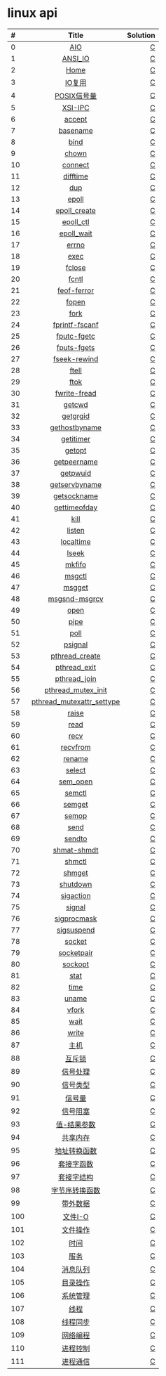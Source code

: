 # linux api
 
| #    |                  Title                   |                                 Solution |
| :--- | :--------------------------------------: | ---------------------------------------: |
|0|[AIO](https://github.com/kuanghl/khl_project/tree/master/notes/linux-note/linux-api/docs/AIO.md)|[C](https://github.com/kuanghl/khl_project/tree/master/notes/linux-note/linux-api/docs/AIO.md)|
|1|[ANSI_IO](https://github.com/kuanghl/khl_project/tree/master/notes/linux-note/linux-api/docs/ANSI_IO.md)|[C](https://github.com/kuanghl/khl_project/tree/master/notes/linux-note/linux-api/docs/ANSI_IO.md)|
|2|[Home](https://github.com/kuanghl/khl_project/tree/master/notes/linux-note/linux-api/docs/Home.md)|[C](https://github.com/kuanghl/khl_project/tree/master/notes/linux-note/linux-api/docs/Home.md)|
|3|[IO复用](https://github.com/kuanghl/khl_project/tree/master/notes/linux-note/linux-api/docs/IO复用.md)|[C](https://github.com/kuanghl/khl_project/tree/master/notes/linux-note/linux-api/docs/IO复用.md)|
|4|[POSIX信号量](https://github.com/kuanghl/khl_project/tree/master/notes/linux-note/linux-api/docs/POSIX信号量.md)|[C](https://github.com/kuanghl/khl_project/tree/master/notes/linux-note/linux-api/docs/POSIX信号量.md)|
|5|[XSI-IPC](https://github.com/kuanghl/khl_project/tree/master/notes/linux-note/linux-api/docs/XSI-IPC.md)|[C](https://github.com/kuanghl/khl_project/tree/master/notes/linux-note/linux-api/docs/XSI-IPC.md)|
|6|[accept](https://github.com/kuanghl/khl_project/tree/master/notes/linux-note/linux-api/docs/accept.md)|[C](https://github.com/kuanghl/khl_project/tree/master/notes/linux-note/linux-api/docs/accept.md)|
|7|[basename](https://github.com/kuanghl/khl_project/tree/master/notes/linux-note/linux-api/docs/basename.md)|[C](https://github.com/kuanghl/khl_project/tree/master/notes/linux-note/linux-api/docs/basename.md)|
|8|[bind](https://github.com/kuanghl/khl_project/tree/master/notes/linux-note/linux-api/docs/bind.md)|[C](https://github.com/kuanghl/khl_project/tree/master/notes/linux-note/linux-api/docs/bind.md)|
|9|[chown](https://github.com/kuanghl/khl_project/tree/master/notes/linux-note/linux-api/docs/chown.md)|[C](https://github.com/kuanghl/khl_project/tree/master/notes/linux-note/linux-api/docs/chown.md)|
|10|[connect](https://github.com/kuanghl/khl_project/tree/master/notes/linux-note/linux-api/docs/connect.md)|[C](https://github.com/kuanghl/khl_project/tree/master/notes/linux-note/linux-api/docs/connect.md)|
|11|[difftime](https://github.com/kuanghl/khl_project/tree/master/notes/linux-note/linux-api/docs/difftime.md)|[C](https://github.com/kuanghl/khl_project/tree/master/notes/linux-note/linux-api/docs/difftime.md)|
|12|[dup](https://github.com/kuanghl/khl_project/tree/master/notes/linux-note/linux-api/docs/dup.md)|[C](https://github.com/kuanghl/khl_project/tree/master/notes/linux-note/linux-api/docs/dup.md)|
|13|[epoll](https://github.com/kuanghl/khl_project/tree/master/notes/linux-note/linux-api/docs/epoll.md)|[C](https://github.com/kuanghl/khl_project/tree/master/notes/linux-note/linux-api/docs/epoll.md)|
|14|[epoll_create](https://github.com/kuanghl/khl_project/tree/master/notes/linux-note/linux-api/docs/epoll_create.md)|[C](https://github.com/kuanghl/khl_project/tree/master/notes/linux-note/linux-api/docs/epoll_create.md)|
|15|[epoll_ctl](https://github.com/kuanghl/khl_project/tree/master/notes/linux-note/linux-api/docs/epoll_ctl.md)|[C](https://github.com/kuanghl/khl_project/tree/master/notes/linux-note/linux-api/docs/epoll_ctl.md)|
|16|[epoll_wait](https://github.com/kuanghl/khl_project/tree/master/notes/linux-note/linux-api/docs/epoll_wait.md)|[C](https://github.com/kuanghl/khl_project/tree/master/notes/linux-note/linux-api/docs/epoll_wait.md)|
|17|[errno](https://github.com/kuanghl/khl_project/tree/master/notes/linux-note/linux-api/docs/errno.md)|[C](https://github.com/kuanghl/khl_project/tree/master/notes/linux-note/linux-api/docs/errno.md)|
|18|[exec](https://github.com/kuanghl/khl_project/tree/master/notes/linux-note/linux-api/docs/exec.md)|[C](https://github.com/kuanghl/khl_project/tree/master/notes/linux-note/linux-api/docs/exec.md)|
|19|[fclose](https://github.com/kuanghl/khl_project/tree/master/notes/linux-note/linux-api/docs/fclose.md)|[C](https://github.com/kuanghl/khl_project/tree/master/notes/linux-note/linux-api/docs/fclose.md)|
|20|[fcntl](https://github.com/kuanghl/khl_project/tree/master/notes/linux-note/linux-api/docs/fcntl.md)|[C](https://github.com/kuanghl/khl_project/tree/master/notes/linux-note/linux-api/docs/fcntl.md)|
|21|[feof-ferror](https://github.com/kuanghl/khl_project/tree/master/notes/linux-note/linux-api/docs/feof-ferror.md)|[C](https://github.com/kuanghl/khl_project/tree/master/notes/linux-note/linux-api/docs/feof-ferror.md)|
|22|[fopen](https://github.com/kuanghl/khl_project/tree/master/notes/linux-note/linux-api/docs/fopen.md)|[C](https://github.com/kuanghl/khl_project/tree/master/notes/linux-note/linux-api/docs/fopen.md)|
|23|[fork](https://github.com/kuanghl/khl_project/tree/master/notes/linux-note/linux-api/docs/fork.md)|[C](https://github.com/kuanghl/khl_project/tree/master/notes/linux-note/linux-api/docs/fork.md)|
|24|[fprintf-fscanf](https://github.com/kuanghl/khl_project/tree/master/notes/linux-note/linux-api/docs/fprintf-fscanf.md)|[C](https://github.com/kuanghl/khl_project/tree/master/notes/linux-note/linux-api/docs/fprintf-fscanf.md)|
|25|[fputc-fgetc](https://github.com/kuanghl/khl_project/tree/master/notes/linux-note/linux-api/docs/fputc-fgetc.md)|[C](https://github.com/kuanghl/khl_project/tree/master/notes/linux-note/linux-api/docs/fputc-fgetc.md)|
|26|[fputs-fgets](https://github.com/kuanghl/khl_project/tree/master/notes/linux-note/linux-api/docs/fputs-fgets.md)|[C](https://github.com/kuanghl/khl_project/tree/master/notes/linux-note/linux-api/docs/fputs-fgets.md)|
|27|[fseek-rewind](https://github.com/kuanghl/khl_project/tree/master/notes/linux-note/linux-api/docs/fseek-rewind.md)|[C](https://github.com/kuanghl/khl_project/tree/master/notes/linux-note/linux-api/docs/fseek-rewind.md)|
|28|[ftell](https://github.com/kuanghl/khl_project/tree/master/notes/linux-note/linux-api/docs/ftell.md)|[C](https://github.com/kuanghl/khl_project/tree/master/notes/linux-note/linux-api/docs/ftell.md)|
|29|[ftok](https://github.com/kuanghl/khl_project/tree/master/notes/linux-note/linux-api/docs/ftok.md)|[C](https://github.com/kuanghl/khl_project/tree/master/notes/linux-note/linux-api/docs/ftok.md)|
|30|[fwrite-fread](https://github.com/kuanghl/khl_project/tree/master/notes/linux-note/linux-api/docs/fwrite-fread.md)|[C](https://github.com/kuanghl/khl_project/tree/master/notes/linux-note/linux-api/docs/fwrite-fread.md)|
|31|[getcwd](https://github.com/kuanghl/khl_project/tree/master/notes/linux-note/linux-api/docs/getcwd.md)|[C](https://github.com/kuanghl/khl_project/tree/master/notes/linux-note/linux-api/docs/getcwd.md)|
|32|[getgrgid](https://github.com/kuanghl/khl_project/tree/master/notes/linux-note/linux-api/docs/getgrgid.md)|[C](https://github.com/kuanghl/khl_project/tree/master/notes/linux-note/linux-api/docs/getgrgid.md)|
|33|[gethostbyname](https://github.com/kuanghl/khl_project/tree/master/notes/linux-note/linux-api/docs/gethostbyname.md)|[C](https://github.com/kuanghl/khl_project/tree/master/notes/linux-note/linux-api/docs/gethostbyname.md)|
|34|[getitimer](https://github.com/kuanghl/khl_project/tree/master/notes/linux-note/linux-api/docs/getitimer.md)|[C](https://github.com/kuanghl/khl_project/tree/master/notes/linux-note/linux-api/docs/getitimer.md)|
|35|[getopt](https://github.com/kuanghl/khl_project/tree/master/notes/linux-note/linux-api/docs/getopt.md)|[C](https://github.com/kuanghl/khl_project/tree/master/notes/linux-note/linux-api/docs/getopt.md)|
|36|[getpeername](https://github.com/kuanghl/khl_project/tree/master/notes/linux-note/linux-api/docs/getpeername.md)|[C](https://github.com/kuanghl/khl_project/tree/master/notes/linux-note/linux-api/docs/getpeername.md)|
|37|[getpwuid](https://github.com/kuanghl/khl_project/tree/master/notes/linux-note/linux-api/docs/getpwuid.md)|[C](https://github.com/kuanghl/khl_project/tree/master/notes/linux-note/linux-api/docs/getpwuid.md)|
|38|[getservbyname](https://github.com/kuanghl/khl_project/tree/master/notes/linux-note/linux-api/docs/getservbyname.md)|[C](https://github.com/kuanghl/khl_project/tree/master/notes/linux-note/linux-api/docs/getservbyname.md)|
|39|[getsockname](https://github.com/kuanghl/khl_project/tree/master/notes/linux-note/linux-api/docs/getsockname.md)|[C](https://github.com/kuanghl/khl_project/tree/master/notes/linux-note/linux-api/docs/getsockname.md)|
|40|[gettimeofday](https://github.com/kuanghl/khl_project/tree/master/notes/linux-note/linux-api/docs/gettimeofday.md)|[C](https://github.com/kuanghl/khl_project/tree/master/notes/linux-note/linux-api/docs/gettimeofday.md)|
|41|[kill](https://github.com/kuanghl/khl_project/tree/master/notes/linux-note/linux-api/docs/kill.md)|[C](https://github.com/kuanghl/khl_project/tree/master/notes/linux-note/linux-api/docs/kill.md)|
|42|[listen](https://github.com/kuanghl/khl_project/tree/master/notes/linux-note/linux-api/docs/listen.md)|[C](https://github.com/kuanghl/khl_project/tree/master/notes/linux-note/linux-api/docs/listen.md)|
|43|[localtime](https://github.com/kuanghl/khl_project/tree/master/notes/linux-note/linux-api/docs/localtime.md)|[C](https://github.com/kuanghl/khl_project/tree/master/notes/linux-note/linux-api/docs/localtime.md)|
|44|[lseek](https://github.com/kuanghl/khl_project/tree/master/notes/linux-note/linux-api/docs/lseek.md)|[C](https://github.com/kuanghl/khl_project/tree/master/notes/linux-note/linux-api/docs/lseek.md)|
|45|[mkfifo](https://github.com/kuanghl/khl_project/tree/master/notes/linux-note/linux-api/docs/mkfifo.md)|[C](https://github.com/kuanghl/khl_project/tree/master/notes/linux-note/linux-api/docs/mkfifo.md)|
|46|[msgctl](https://github.com/kuanghl/khl_project/tree/master/notes/linux-note/linux-api/docs/msgctl.md)|[C](https://github.com/kuanghl/khl_project/tree/master/notes/linux-note/linux-api/docs/msgctl.md)|
|47|[msgget](https://github.com/kuanghl/khl_project/tree/master/notes/linux-note/linux-api/docs/msgget.md)|[C](https://github.com/kuanghl/khl_project/tree/master/notes/linux-note/linux-api/docs/msgget.md)|
|48|[msgsnd-msgrcv](https://github.com/kuanghl/khl_project/tree/master/notes/linux-note/linux-api/docs/msgsnd-msgrcv.md)|[C](https://github.com/kuanghl/khl_project/tree/master/notes/linux-note/linux-api/docs/msgsnd-msgrcv.md)|
|49|[open](https://github.com/kuanghl/khl_project/tree/master/notes/linux-note/linux-api/docs/open.md)|[C](https://github.com/kuanghl/khl_project/tree/master/notes/linux-note/linux-api/docs/open.md)|
|50|[pipe](https://github.com/kuanghl/khl_project/tree/master/notes/linux-note/linux-api/docs/pipe.md)|[C](https://github.com/kuanghl/khl_project/tree/master/notes/linux-note/linux-api/docs/pipe.md)|
|51|[poll](https://github.com/kuanghl/khl_project/tree/master/notes/linux-note/linux-api/docs/poll.md)|[C](https://github.com/kuanghl/khl_project/tree/master/notes/linux-note/linux-api/docs/poll.md)|
|52|[psignal](https://github.com/kuanghl/khl_project/tree/master/notes/linux-note/linux-api/docs/psignal.md)|[C](https://github.com/kuanghl/khl_project/tree/master/notes/linux-note/linux-api/docs/psignal.md)|
|53|[pthread_create](https://github.com/kuanghl/khl_project/tree/master/notes/linux-note/linux-api/docs/pthread_create.md)|[C](https://github.com/kuanghl/khl_project/tree/master/notes/linux-note/linux-api/docs/pthread_create.md)|
|54|[pthread_exit](https://github.com/kuanghl/khl_project/tree/master/notes/linux-note/linux-api/docs/pthread_exit.md)|[C](https://github.com/kuanghl/khl_project/tree/master/notes/linux-note/linux-api/docs/pthread_exit.md)|
|55|[pthread_join](https://github.com/kuanghl/khl_project/tree/master/notes/linux-note/linux-api/docs/pthread_join.md)|[C](https://github.com/kuanghl/khl_project/tree/master/notes/linux-note/linux-api/docs/pthread_join.md)|
|56|[pthread_mutex_init](https://github.com/kuanghl/khl_project/tree/master/notes/linux-note/linux-api/docs/pthread_mutex_init.md)|[C](https://github.com/kuanghl/khl_project/tree/master/notes/linux-note/linux-api/docs/pthread_mutex_init.md)|
|57|[pthread_mutexattr_settype](https://github.com/kuanghl/khl_project/tree/master/notes/linux-note/linux-api/docs/pthread_mutexattr_settype.md)|[C](https://github.com/kuanghl/khl_project/tree/master/notes/linux-note/linux-api/docs/pthread_mutexattr_settype.md)|
|58|[raise](https://github.com/kuanghl/khl_project/tree/master/notes/linux-note/linux-api/docs/raise.md)|[C](https://github.com/kuanghl/khl_project/tree/master/notes/linux-note/linux-api/docs/raise.md)|
|59|[read](https://github.com/kuanghl/khl_project/tree/master/notes/linux-note/linux-api/docs/read.md)|[C](https://github.com/kuanghl/khl_project/tree/master/notes/linux-note/linux-api/docs/read.md)|
|60|[recv](https://github.com/kuanghl/khl_project/tree/master/notes/linux-note/linux-api/docs/recv.md)|[C](https://github.com/kuanghl/khl_project/tree/master/notes/linux-note/linux-api/docs/recv.md)|
|61|[recvfrom](https://github.com/kuanghl/khl_project/tree/master/notes/linux-note/linux-api/docs/recvfrom.md)|[C](https://github.com/kuanghl/khl_project/tree/master/notes/linux-note/linux-api/docs/recvfrom.md)|
|62|[rename](https://github.com/kuanghl/khl_project/tree/master/notes/linux-note/linux-api/docs/rename.md)|[C](https://github.com/kuanghl/khl_project/tree/master/notes/linux-note/linux-api/docs/rename.md)|
|63|[select](https://github.com/kuanghl/khl_project/tree/master/notes/linux-note/linux-api/docs/select.md)|[C](https://github.com/kuanghl/khl_project/tree/master/notes/linux-note/linux-api/docs/select.md)|
|64|[sem_open](https://github.com/kuanghl/khl_project/tree/master/notes/linux-note/linux-api/docs/sem_open.md)|[C](https://github.com/kuanghl/khl_project/tree/master/notes/linux-note/linux-api/docs/sem_open.md)|
|65|[semctl](https://github.com/kuanghl/khl_project/tree/master/notes/linux-note/linux-api/docs/semctl.md)|[C](https://github.com/kuanghl/khl_project/tree/master/notes/linux-note/linux-api/docs/semctl.md)|
|66|[semget](https://github.com/kuanghl/khl_project/tree/master/notes/linux-note/linux-api/docs/semget.md)|[C](https://github.com/kuanghl/khl_project/tree/master/notes/linux-note/linux-api/docs/semget.md)|
|67|[semop](https://github.com/kuanghl/khl_project/tree/master/notes/linux-note/linux-api/docs/semop.md)|[C](https://github.com/kuanghl/khl_project/tree/master/notes/linux-note/linux-api/docs/semop.md)|
|68|[send](https://github.com/kuanghl/khl_project/tree/master/notes/linux-note/linux-api/docs/send.md)|[C](https://github.com/kuanghl/khl_project/tree/master/notes/linux-note/linux-api/docs/send.md)|
|69|[sendto](https://github.com/kuanghl/khl_project/tree/master/notes/linux-note/linux-api/docs/sendto.md)|[C](https://github.com/kuanghl/khl_project/tree/master/notes/linux-note/linux-api/docs/sendto.md)|
|70|[shmat-shmdt](https://github.com/kuanghl/khl_project/tree/master/notes/linux-note/linux-api/docs/shmat-shmdt.md)|[C](https://github.com/kuanghl/khl_project/tree/master/notes/linux-note/linux-api/docs/shmat-shmdt.md)|
|71|[shmctl](https://github.com/kuanghl/khl_project/tree/master/notes/linux-note/linux-api/docs/shmctl.md)|[C](https://github.com/kuanghl/khl_project/tree/master/notes/linux-note/linux-api/docs/shmctl.md)|
|72|[shmget](https://github.com/kuanghl/khl_project/tree/master/notes/linux-note/linux-api/docs/shmget.md)|[C](https://github.com/kuanghl/khl_project/tree/master/notes/linux-note/linux-api/docs/shmget.md)|
|73|[shutdown](https://github.com/kuanghl/khl_project/tree/master/notes/linux-note/linux-api/docs/shutdown.md)|[C](https://github.com/kuanghl/khl_project/tree/master/notes/linux-note/linux-api/docs/shutdown.md)|
|74|[sigaction](https://github.com/kuanghl/khl_project/tree/master/notes/linux-note/linux-api/docs/sigaction.md)|[C](https://github.com/kuanghl/khl_project/tree/master/notes/linux-note/linux-api/docs/sigaction.md)|
|75|[signal](https://github.com/kuanghl/khl_project/tree/master/notes/linux-note/linux-api/docs/signal.md)|[C](https://github.com/kuanghl/khl_project/tree/master/notes/linux-note/linux-api/docs/signal.md)|
|76|[sigprocmask](https://github.com/kuanghl/khl_project/tree/master/notes/linux-note/linux-api/docs/sigprocmask.md)|[C](https://github.com/kuanghl/khl_project/tree/master/notes/linux-note/linux-api/docs/sigprocmask.md)|
|77|[sigsuspend](https://github.com/kuanghl/khl_project/tree/master/notes/linux-note/linux-api/docs/sigsuspend.md)|[C](https://github.com/kuanghl/khl_project/tree/master/notes/linux-note/linux-api/docs/sigsuspend.md)|
|78|[socket](https://github.com/kuanghl/khl_project/tree/master/notes/linux-note/linux-api/docs/socket.md)|[C](https://github.com/kuanghl/khl_project/tree/master/notes/linux-note/linux-api/docs/socket.md)|
|79|[socketpair](https://github.com/kuanghl/khl_project/tree/master/notes/linux-note/linux-api/docs/socketpair.md)|[C](https://github.com/kuanghl/khl_project/tree/master/notes/linux-note/linux-api/docs/socketpair.md)|
|80|[sockopt](https://github.com/kuanghl/khl_project/tree/master/notes/linux-note/linux-api/docs/sockopt.md)|[C](https://github.com/kuanghl/khl_project/tree/master/notes/linux-note/linux-api/docs/sockopt.md)|
|81|[stat](https://github.com/kuanghl/khl_project/tree/master/notes/linux-note/linux-api/docs/stat.md)|[C](https://github.com/kuanghl/khl_project/tree/master/notes/linux-note/linux-api/docs/stat.md)|
|82|[time](https://github.com/kuanghl/khl_project/tree/master/notes/linux-note/linux-api/docs/time.md)|[C](https://github.com/kuanghl/khl_project/tree/master/notes/linux-note/linux-api/docs/time.md)|
|83|[uname](https://github.com/kuanghl/khl_project/tree/master/notes/linux-note/linux-api/docs/uname.md)|[C](https://github.com/kuanghl/khl_project/tree/master/notes/linux-note/linux-api/docs/uname.md)|
|84|[vfork](https://github.com/kuanghl/khl_project/tree/master/notes/linux-note/linux-api/docs/vfork.md)|[C](https://github.com/kuanghl/khl_project/tree/master/notes/linux-note/linux-api/docs/vfork.md)|
|85|[wait](https://github.com/kuanghl/khl_project/tree/master/notes/linux-note/linux-api/docs/wait.md)|[C](https://github.com/kuanghl/khl_project/tree/master/notes/linux-note/linux-api/docs/wait.md)|
|86|[write](https://github.com/kuanghl/khl_project/tree/master/notes/linux-note/linux-api/docs/write.md)|[C](https://github.com/kuanghl/khl_project/tree/master/notes/linux-note/linux-api/docs/write.md)|
|87|[主机](https://github.com/kuanghl/khl_project/tree/master/notes/linux-note/linux-api/docs/主机.md)|[C](https://github.com/kuanghl/khl_project/tree/master/notes/linux-note/linux-api/docs/主机.md)|
|88|[互斥锁](https://github.com/kuanghl/khl_project/tree/master/notes/linux-note/linux-api/docs/互斥锁.md)|[C](https://github.com/kuanghl/khl_project/tree/master/notes/linux-note/linux-api/docs/互斥锁.md)|
|89|[信号处理](https://github.com/kuanghl/khl_project/tree/master/notes/linux-note/linux-api/docs/信号处理.md)|[C](https://github.com/kuanghl/khl_project/tree/master/notes/linux-note/linux-api/docs/信号处理.md)|
|90|[信号类型](https://github.com/kuanghl/khl_project/tree/master/notes/linux-note/linux-api/docs/信号类型.md)|[C](https://github.com/kuanghl/khl_project/tree/master/notes/linux-note/linux-api/docs/信号类型.md)|
|91|[信号量](https://github.com/kuanghl/khl_project/tree/master/notes/linux-note/linux-api/docs/信号量.md)|[C](https://github.com/kuanghl/khl_project/tree/master/notes/linux-note/linux-api/docs/信号量.md)|
|92|[信号阻塞](https://github.com/kuanghl/khl_project/tree/master/notes/linux-note/linux-api/docs/信号阻塞.md)|[C](https://github.com/kuanghl/khl_project/tree/master/notes/linux-note/linux-api/docs/信号阻塞.md)|
|93|[值-结果参数](https://github.com/kuanghl/khl_project/tree/master/notes/linux-note/linux-api/docs/值-结果参数.md)|[C](https://github.com/kuanghl/khl_project/tree/master/notes/linux-note/linux-api/docs/值-结果参数.md)|
|94|[共享内存](https://github.com/kuanghl/khl_project/tree/master/notes/linux-note/linux-api/docs/共享内存.md)|[C](https://github.com/kuanghl/khl_project/tree/master/notes/linux-note/linux-api/docs/共享内存.md)|
|95|[地址转换函数](https://github.com/kuanghl/khl_project/tree/master/notes/linux-note/linux-api/docs/地址转换函数.md)|[C](https://github.com/kuanghl/khl_project/tree/master/notes/linux-note/linux-api/docs/地址转换函数.md)|
|96|[套接字函数](https://github.com/kuanghl/khl_project/tree/master/notes/linux-note/linux-api/docs/套接字函数.md)|[C](https://github.com/kuanghl/khl_project/tree/master/notes/linux-note/linux-api/docs/套接字函数.md)|
|97|[套接字结构](https://github.com/kuanghl/khl_project/tree/master/notes/linux-note/linux-api/docs/套接字结构.md)|[C](https://github.com/kuanghl/khl_project/tree/master/notes/linux-note/linux-api/docs/套接字结构.md)|
|98|[字节序转换函数](https://github.com/kuanghl/khl_project/tree/master/notes/linux-note/linux-api/docs/字节序转换函数.md)|[C](https://github.com/kuanghl/khl_project/tree/master/notes/linux-note/linux-api/docs/字节序转换函数.md)|
|99|[带外数据](https://github.com/kuanghl/khl_project/tree/master/notes/linux-note/linux-api/docs/带外数据.md)|[C](https://github.com/kuanghl/khl_project/tree/master/notes/linux-note/linux-api/docs/带外数据.md)|
|100|[文件I-O](https://github.com/kuanghl/khl_project/tree/master/notes/linux-note/linux-api/docs/文件I-O.md)|[C](https://github.com/kuanghl/khl_project/tree/master/notes/linux-note/linux-api/docs/文件I-O.md)|
|101|[文件操作](https://github.com/kuanghl/khl_project/tree/master/notes/linux-note/linux-api/docs/文件操作.md)|[C](https://github.com/kuanghl/khl_project/tree/master/notes/linux-note/linux-api/docs/文件操作.md)|
|102|[时间](https://github.com/kuanghl/khl_project/tree/master/notes/linux-note/linux-api/docs/时间.md)|[C](https://github.com/kuanghl/khl_project/tree/master/notes/linux-note/linux-api/docs/时间.md)|
|103|[服务](https://github.com/kuanghl/khl_project/tree/master/notes/linux-note/linux-api/docs/服务.md)|[C](https://github.com/kuanghl/khl_project/tree/master/notes/linux-note/linux-api/docs/服务.md)|
|104|[消息队列](https://github.com/kuanghl/khl_project/tree/master/notes/linux-note/linux-api/docs/消息队列.md)|[C](https://github.com/kuanghl/khl_project/tree/master/notes/linux-note/linux-api/docs/消息队列.md)|
|105|[目录操作](https://github.com/kuanghl/khl_project/tree/master/notes/linux-note/linux-api/docs/目录操作.md)|[C](https://github.com/kuanghl/khl_project/tree/master/notes/linux-note/linux-api/docs/目录操作.md)|
|106|[系统管理](https://github.com/kuanghl/khl_project/tree/master/notes/linux-note/linux-api/docs/系统管理.md)|[C](https://github.com/kuanghl/khl_project/tree/master/notes/linux-note/linux-api/docs/系统管理.md)|
|107|[线程](https://github.com/kuanghl/khl_project/tree/master/notes/linux-note/linux-api/docs/线程.md)|[C](https://github.com/kuanghl/khl_project/tree/master/notes/linux-note/linux-api/docs/线程.md)|
|108|[线程同步](https://github.com/kuanghl/khl_project/tree/master/notes/linux-note/linux-api/docs/线程同步.md)|[C](https://github.com/kuanghl/khl_project/tree/master/notes/linux-note/linux-api/docs/线程同步.md)|
|109|[网络编程](https://github.com/kuanghl/khl_project/tree/master/notes/linux-note/linux-api/docs/网络编程.md)|[C](https://github.com/kuanghl/khl_project/tree/master/notes/linux-note/linux-api/docs/网络编程.md)|
|110|[进程控制](https://github.com/kuanghl/khl_project/tree/master/notes/linux-note/linux-api/docs/进程控制.md)|[C](https://github.com/kuanghl/khl_project/tree/master/notes/linux-note/linux-api/docs/进程控制.md)|
|111|[进程通信](https://github.com/kuanghl/khl_project/tree/master/notes/linux-note/linux-api/docs/进程通信.md)|[C](https://github.com/kuanghl/khl_project/tree/master/notes/linux-note/linux-api/docs/进程通信.md)|

